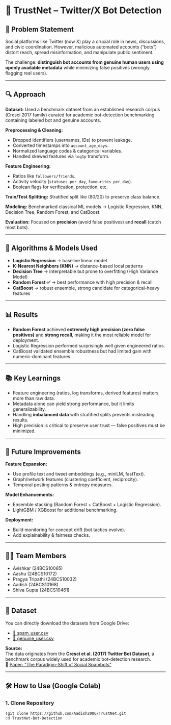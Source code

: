 # 🚀 TrustNet – Twitter/X Bot Detection  

## 📌 Problem Statement  
Social platforms like Twitter (now X) play a crucial role in news, discussions, and civic coordination. However, malicious automated accounts (“bots”) distort reach, spread misinformation, and manipulate public sentiment.  

The challenge: **distinguish bot accounts from genuine human users using openly available metadata** while minimizing false positives (wrongly flagging real users).  

---

## 🔍 Approach  

**Dataset:** Used a benchmark dataset from an established research corpus (Cresci 2017 family) curated for academic bot-detection benchmarking 
containing labeled bot and genuine accounts.  

**Preprocessing & Cleaning:**  
- Dropped identifiers (usernames, IDs) to prevent leakage.  
- Converted timestamps into `account_age_days`.  
- Normalized language codes & categorical variables.  
- Handled skewed features via `log1p` transform.  

**Feature Engineering:**  
- Ratios like `followers/friends`.  
- Activity velocity (`statuses_per_day`, `favourites_per_day`).  
- Boolean flags for verification, protection, etc.  

**Train/Test Splitting:** Stratified split like (80/20) to preserve class balance.  

**Modeling:** Benchmarked classical ML models → Logistic Regression, KNN, Decision Tree, Random Forest, and CatBoost.  

**Evaluation:** Focused on **precision** (avoid false positives) and **recall** (catch most bots).  

---

## 🧠 Algorithms & Models Used  
- **Logistic Regression** → baseline linear model  
- **K-Nearest Neighbors (KNN)** → distance-based local patterns  
- **Decision Tree** → interpretable but prone to overfitting (High Variance Model) 
- **Random Forest ✅** → best performance with high precision & recall  
- **CatBoost** → robust ensemble, strong candidate for categorical-heavy features  

---

## 📊 Results  
- **Random Forest** achieved **extremely high precision (zero false positives)** and **strong recall**, making it the most reliable model for deployment.  
- Logistic Regression performed surprisingly well given engineered ratios.  
- CatBoost validated ensemble robustness but had limited gain with numeric-dominant features.  

---

## 📚 Key Learnings  
- Feature engineering (ratios, log transforms, derived features) matters more than raw data.  
- Metadata alone can yield strong performance, but it limits generalizability.  
- Handling **imbalanced data** with stratified splits prevents misleading results.  
- High precision is critical to preserve user trust — false positives must be minimized.  

---

## 🔮 Future Improvements  

**Feature Expansion:**  
- Use profile text and tweet embeddings (e.g., miniLM, fastText).  
- Graph/network features (clustering coefficient, reciprocity).  
- Temporal posting patterns & entropy measures.  

**Model Enhancements:**  
- Ensemble stacking (Random Forest + CatBoost + Logistic Regression).  
- LightGBM / XGBoost for additional benchmarking.  

**Deployment:**  
- Build monitoring for concept drift (bot tactics evolve).  
- Add explainability & fairness checks.  

---

## 👨‍💻 Team Members

- Avishkar (24BCS10065)
- Aashu (24BCS10172)
- Pragya Tripathi (24BCS10032)
- Aadish (24BCS10168)
- Shiva Gupta (24BCS10461)

--- 
## 📂 Dataset  

You can directly download the datasets from Google Drive:  

- [📄 spam_user.csv](https://drive.google.com/file/d/1d_EiowDc-Ns5XHNAZEw7y3gC7NKx2ZXA/view?usp=drive_link)  
- [📄 genuine_user.csv](https://drive.google.com/file/d/1d1wRSNgv14ewTIpbs-bAJmCGMuglsH3o/view?usp=drive_link)  

**Source:**  
The data originates from the **Cresci et al. (2017) Twitter Bot Dataset**, a benchmark corpus widely used for academic bot-detection research.  
🔗 [Paper: "The Paradigm-Shift of Social Spambots"](https://arxiv.org/abs/1701.03017)  

--- 

## 🛠️ How to Use (Google Colab)  

### 1. Clone Repository  
```bash
!git clone https://github.com/Aadish2006/TrustNet.git
cd TrustNet-Bot-Detection
